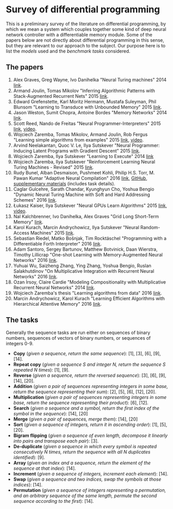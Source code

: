 # Survey of differential programming

This is a preliminary survey of the literature on differential programming, by which we mean a system which couples together some kind of deep neural network controller with a differentiable memory module. Some of the papers below are not directly about differential programming in this sense, but they are relevant to our approach to the subject. Our purpose here is to list the *models* used and the *benchmark tasks* considered.

## The papers

1. Alex Graves, Greg Wayne, Ivo Danihelka "Neural Turing machines" 2014 [link](https://arxiv.org/abs/1410.5401).
2. Armand Joulin, Tomas Mikolov "Inferring Algorithmic Patterns with Stack-Augmented Recurrent Nets" 2015 [link](https://arxiv.org/abs/1503.01007).
3. Edward Grefenstette, Karl Moritz Hermann, Mustafa Suleyman, Phil Blunsom "Learning to Transduce with Unbounded Memory" 2015 [link](https://arxiv.org/abs/1506.02516).
4. Jason Weston, Sumit Chopra, Antoine Bordes "Memory Networks" 2014 [link](http://arxiv.org/abs/1410.3916).
5. Scott Reed, Nando de Freitas "Neural Programmer-Interpreters" 2015 [link](https://arxiv.org/abs/1511.06279), [video](https://www.youtube.com/watch?v=B70tT4WMyJk).
6. Wojciech Zaremba, Tomas Mikolov, Armand Joulin, Rob Fergus "Learning simple algorithms from examples" 2015 [link](http://arxiv.org/abs/1511.07275), [video](https://www.youtube.com/watch?v=GVe6kfJnRAw).
7. Arvind Neelakantan, Quoc V. Le, Ilya Sutskever "Neural Programmer: Inducing Latent Programs with Gradient Descent" 2015 [link](http://arxiv.org/abs/1511.04834).
8. Wojciech Zaremba, Ilya Sutskever "Learning to Execute" 2014 [link](https://arxiv.org/abs/1410.4615)
9. Wojciech Zaremba, Ilya Sutskever "Reinforcement Learning Neural Turing Machines - Revised" 2015 [link](https://arxiv.org/abs/1505.00521).
10. Rudy Bunel, Alban Desmaison, Pushmeet Kohli, Philip H.S. Torr, M. Pawan Kumar "Adaptive Neural Compilation" 2016 [link](https://arxiv.org/abs/1605.07969), [GitHub](https://github.com/albanD/adaptive-neural-compilation), [supplementary materials](http://www.robots.ox.ac.uk/~rudy/assets/anc-supplementary.pdf) (includes task details).
11. Caglar Gulcehre, Sarath Chandar, Kyunghyun Cho, Yoshua Bengio "Dynamic Neural Turing Machine with Soft and Hard Addressing Schemes" 2016 [link](https://arxiv.org/abs/1607.00036).
12. Łukasz Kaiser, Ilya Sutskever "Neural GPUs Learn Algorithms" 2015 [link](http://arxiv.org/abs/1511.08228), [video](https://www.youtube.com/watch?v=LzC8NkTZAF4).
13. Nal Kalchbrenner, Ivo Danihelka, Alex Graves "Grid Long Short-Term Memory" [link](https://arxiv.org/abs/1507.01526).
14. Karol Kurach, Marcin Andrychowicz, Ilya Sutskever "Neural Random-Access Machines" 2015 [link](http://arxiv.org/abs/1511.06392).
15. Sebastian Riedel, Matko Bošnjak, Tim Rocktäschel "Programming with a Differentiable Forth Interpreter" 2016 [link](https://arxiv.org/abs/1605.06640).
16. Adam Santoro, Sergey Bartunov, Matthew Botvinick, Daan Wierstra, Timothy Lillicrap "One-shot Learning with Memory-Augmented Neural Networks" 2016 [link](https://arxiv.org/abs/1605.06065).
17. Yuhuai Wu, Saizheng Zhang, Ying Zhang, Yoshua Bengio, Ruslan Salakhutdinov "On Multiplicative Integration with Recurrent Neural Networks" 2016 [link](https://arxiv.org/abs/1606.06630).
18. Ozan İrsoy, Claire Cardie "Modeling Compositionality with Multiplicative Recurrent Neural Networks" 2014 [link](https://arxiv.org/abs/1412.6577).
19. Wojciech Zaremba's thesis "Learning algorithms from data" 2016 [link](http://www.cs.nyu.edu/media/publications/zaremba_wojciech.pdf).
20. Marcin Andrychowicz, Karol Kurach "Learning Efficient Algorithms with Hierarchical Attentive Memory" 2016 [link](http://arxiv.org/abs/1602.03218).

## The tasks

Generally the sequence tasks are run either on sequences of binary numbers, sequences of vectors of binary numbers, or sequences of integers 0-9.

* **Copy** (*given a sequence, return the same sequence*): [1], [3], [6], [9], [14].
* **Repeat copy** (*given a sequence S and integer N, return the sequence S repeated N times*): [1], [9].
* **Reverse** (*given a sequence, return the reversed sequence*): [3], [6], [9], [14], [20].
* **Addition** (*given a pair of sequences representing integers in some base, return the sequence representing their sum*): [2], [5], [6], [12], [20].
* **Multiplication** (*given a pair of sequences representing integers in some base, return the sequence representing their product*): [6], [12].
* **Search** (*given a sequence and a symbol, return the first index of the symbol in the sequence*): [14], [20]
* **Merge** (*given a pair of sequences, merge them*): [14], [20]
* **Sort** (*given a sequence of integers, return it in ascending order*): [1], [5], [20].
* **Bigram flipping** (*given a sequence of even length, decompose it linearly into pairs and transpose each pair*): [3].
* **De-duplicate** (*given a sequence in which every symbol is repeated consecutively N times, return the sequence with all N duplicates identified*): [9].
* **Array** (*given an index and a sequence, return the element of the sequence at that index*): [14].
* **Increment** (*given a sequence of integers, increment each element*): [14].
* **Swap** (*given a sequence and two indices, swap the symbols at those indices*): [14].
* **Permutation** (*given a sequence of integers representing a permutation, and an arbitrary sequence of the same length, permute the second sequence according to the first*): [14].